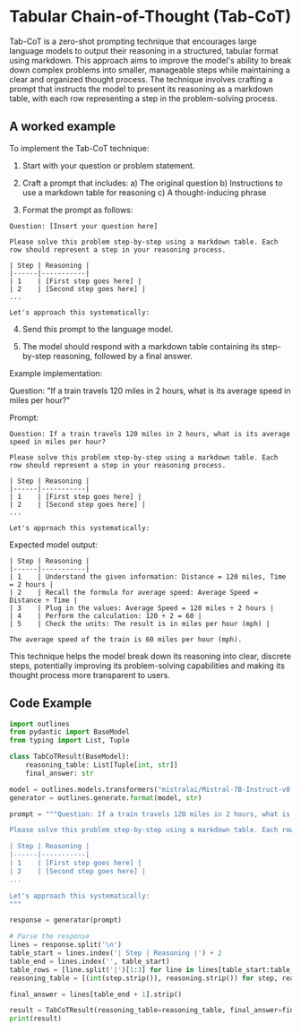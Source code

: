 # Tabular Chain-of-Thought (Tab-CoT)


Tab-CoT is a zero-shot prompting technique that encourages large language models to output their reasoning in a structured, tabular format using markdown. This approach aims to improve the model's ability to break down complex problems into smaller, manageable steps while maintaining a clear and organized thought process. The technique involves crafting a prompt that instructs the model to present its reasoning as a markdown table, with each row representing a step in the problem-solving process.
    

## A worked example


To implement the Tab-CoT technique:

1. Start with your question or problem statement.

2. Craft a prompt that includes:
   a) The original question
   b) Instructions to use a markdown table for reasoning
   c) A thought-inducing phrase

3. Format the prompt as follows:

```
Question: [Insert your question here]

Please solve this problem step-by-step using a markdown table. Each row should represent a step in your reasoning process.

| Step | Reasoning |
|------|-----------|
| 1    | [First step goes here] |
| 2    | [Second step goes here] |
...

Let's approach this systematically:
```

4. Send this prompt to the language model.

5. The model should respond with a markdown table containing its step-by-step reasoning, followed by a final answer.

Example implementation:

Question: "If a train travels 120 miles in 2 hours, what is its average speed in miles per hour?"

Prompt:
```
Question: If a train travels 120 miles in 2 hours, what is its average speed in miles per hour?

Please solve this problem step-by-step using a markdown table. Each row should represent a step in your reasoning process.

| Step | Reasoning |
|------|-----------|
| 1    | [First step goes here] |
| 2    | [Second step goes here] |
...

Let's approach this systematically:
```

Expected model output:

```
| Step | Reasoning |
|------|-----------|
| 1    | Understand the given information: Distance = 120 miles, Time = 2 hours |
| 2    | Recall the formula for average speed: Average Speed = Distance ÷ Time |
| 3    | Plug in the values: Average Speed = 120 miles ÷ 2 hours |
| 4    | Perform the calculation: 120 ÷ 2 = 60 |
| 5    | Check the units: The result is in miles per hour (mph) |

The average speed of the train is 60 miles per hour (mph).
```

This technique helps the model break down its reasoning into clear, discrete steps, potentially improving its problem-solving capabilities and making its thought process more transparent to users.
    
## Code Example


```python
import outlines
from pydantic import BaseModel
from typing import List, Tuple

class TabCoTResult(BaseModel):
    reasoning_table: List[Tuple[int, str]]
    final_answer: str

model = outlines.models.transformers("mistralai/Mistral-7B-Instruct-v0.2")
generator = outlines.generate.format(model, str)

prompt = """Question: If a train travels 120 miles in 2 hours, what is its average speed in miles per hour?

Please solve this problem step-by-step using a markdown table. Each row should represent a step in your reasoning process.

| Step | Reasoning |
|------|-----------|
| 1    | [First step goes here] |
| 2    | [Second step goes here] |
...

Let's approach this systematically:
"""

response = generator(prompt)

# Parse the response
lines = response.split('\n')
table_start = lines.index('| Step | Reasoning |') + 2
table_end = lines.index('', table_start)
table_rows = [line.split('|')[1:3] for line in lines[table_start:table_end]]
reasoning_table = [(int(step.strip()), reasoning.strip()) for step, reasoning in table_rows]

final_answer = lines[table_end + 1].strip()

result = TabCoTResult(reasoning_table=reasoning_table, final_answer=final_answer)
print(result)
```
    

